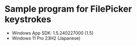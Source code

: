 # Sample program for FilePicker keystrokes

- Windows App SDK: 1.5.240227000 (1.5)
- Windows 11 Pro 23H2 (Japanese)
